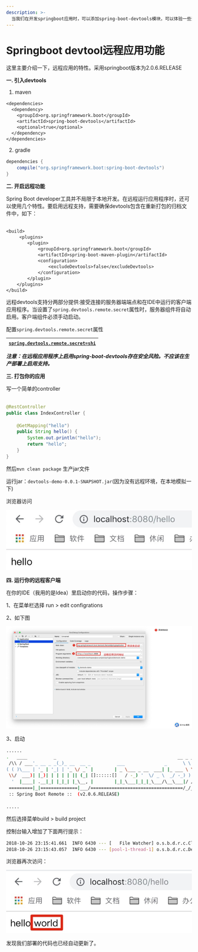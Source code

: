 ```yaml
---
description: >-
  当我们在开发springboot应用时，可以添加spring-boot-devtools模块，可以体验一些开发时的特性，比如，默认的一些属性设置，自动重启以及远程应用等。
---
```


# Springboot devtool远程应用功能

这里主要介绍一下，远程应用的特性。采用springboot版本为2.0.6.RELEASE

**一. 引入devtools**

1. maven

```markup
<dependencies>
  <dependency>
    <groupId>org.springframework.boot</groupId> 
    <artifactId>spring-boot-devtools</artifactId> 
    <optional>true</optional>
  </dependency>
</dependencies>
```

2. gradle

```groovy
dependencies {
    compile("org.springframework.boot:spring-boot-devtools")
}
```

**二. 开启远程功能**

Spring Boot developer工具并不局限于本地开发。在远程运行应用程序时，还可以使用几个特性。要启用远程支持，需要确保devtools包含在重新打包的归档文件中，如下：

```markup

<build>
     <plugins>
        <plugin>
            <groupId>org.springframework.boot</groupId>
            <artifactId>spring-boot-maven-plugin</artifactId>
            <configuration>
                <excludeDevtools>false</excludeDevtools>
            </configuration>
        </plugin>
    </plugins>
</build>
```

远程devtools支持分两部分提供:接受连接的服务器端端点和在IDE中运行的客户端应用程序。当设置了`spring.devtools.remote.secret`属性时，服务器组件将自动启用。客户端组件必须手动启动。

配置`spring.devtools.remote.secret`属性

| [`spring.devtools.remote.secret=shi`](https://wiki.dycjr.net:1443/pages/spring.devtools.remote.secret=shi) |
| :--- |


_**注意：在远程应用程序上启用spring-boot-devtools存在安全风险。不应该在生产部署上启用支持。**_

**三. 打包你的应用**

写一个简单的controller

```java

@RestController
public class IndexController {
 
    @GetMapping("hello")
    public String hello() {
        System.out.println("hello");
        return "hello";
    }
}
```

然后`mvn clean package` 生产jar文件

运行jar：`devtools-demo-0.0.1-SNAPSHOT.jar`\(因为没有远程环境，在本地模拟一下\)

浏览器访问

![](.gitbook/assets/20190131_1.jpg)

**四. 运行你的远程客户端**

在你的IDE（我用的是Idea）里启动你的代码，操作步骤：

1、在菜单栏选择 run &gt; edit configrations

2、如下图

![](.gitbook/assets/20190131_2.jpg)

3、启动

```bash
......
.   ____          _                                              __ _ _
 /\\ / ___'_ __ _ _(_)_ __  __ _          ___               _      \ \ \ \
( ( )\___ | '_ | '_| | '_ \/ _` |        | _ \___ _ __  ___| |_ ___ \ \ \ \
 \\/  ___)| |_)| | | | | || (_| []::::::[]   / -_) '  \/ _ \  _/ -_) ) ) ) )
  '  |____| .__|_| |_|_| |_\__, |        |_|_\___|_|_|_\___/\__\___|/ / / /
 =========|_|==============|___/===================================/_/_/_/
 :: Spring Boot Remote ::  (v2.0.6.RELEASE)
 
.....
```

然后选择菜单build &gt; build project

控制台输入增加了下面两行提示：

```bash
2018-10-26 23:15:41.661  INFO 6430 --- [   File Watcher] o.s.b.d.r.c.ClassPathChangeUploader      : Uploaded 1 class resource
2018-10-26 23:15:43.057  INFO 6430 --- [pool-1-thread-1] o.s.b.d.r.c.DelayedLiveReloadTrigger     : Remote server has changed, triggering LiveReload
```

浏览器再次访问：

![](.gitbook/assets/20190131_3.jpg)

发现我们部署的代码也已经自动更新了。

